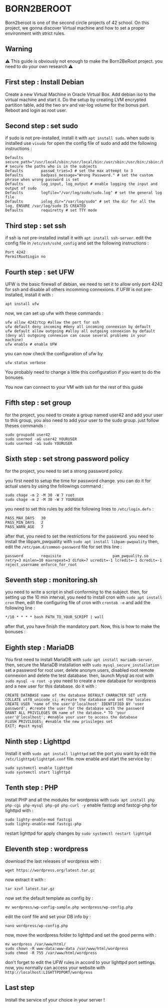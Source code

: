 # BORN2BEROOT
Born2beroot is one of the second circle projects of 42 school.
On this project, we gonna discover Virtual machine and how to set a proper environment with strict rules.

## Warning

⚠️ This guide is obviously not enough to make the Born2BeRoot project. you need to do your own research ⚠️

## First step : Install Debian

Create a new Virtual Machine in Oracle Virtual Box.
Add debian iso to the virtual machine and start it.
Do the setup by creating LVM encrypted partition table, add the two srv and var-log volume for the bonus part.
Reboot and login as root user.

## Second step : set sudo

if sudo is not pre-installed, install it with ```apt install sudo```.
when sudo is installed use ```visudo``` for open the config file of sudo and add the following instructions :
```
Defaults        secure_path="/usr/local/sbin:/usr/local/bin:/usr/sbin:/usr/bin:/sbin:/bin:/snap/bin" # secure the paths who is in the subjects
Defaults        passwd_tries=3 # set the max attempt to 3
Defaults        badpass_message="Wrong Password." # set the custom phrase when wrong password is set
Defaults        log_input, log_output # enable logging the input and output of sudo
Defaults        logfile="/var/log/sudo/sudo.log" # set the general log file
Defaults        iolog_dir="/var/log/sudo" # set the dir for all the log, ENSURE /var/log/sudo IS CREATED
Defaults        requiretty # set TTY mode
```

## Third step : set ssh

if ssh is not pre-installed install it with ```apt install ssh-server```.
edit the config file in ```/etc/ssh/sshd_config``` and set the following instructions :

```
Port 4242
PermitRootLogin no
```

## Fourth step : set UFW

UFW is the basic firewall of debian, we need to set it to allow only port 4242 for ssh and disable all others incomming connexions.
if UFW is not pre-installed, install it with :

```apt install ufw```

now, we can set up ufw with these commands :
```
ufw allow 4242/tcp #allow the port for ssh
ufw default deny incoming #deny all incoming connexion by default
ufw default allow outgoing #alloy all outgoing connexion by default (deny all outgoing connexion can cause several problems in your machine)
ufw enable # enable UFW
```

you can now check the configuration of ufw by
```
ufw status verbose
```

You probably need to change a little this configuration if you want to do the bonuses.

You now can connect to your VM with ssh for the rest of this guide

## Fifth step : set group

for the project, you need to create a group named user42 and add your user to this group, you also need to add your user to the sudo group.
just follow theses commands :

```
sudo groupadd user42
sudo usermod -aG user42 YOURUSER
sudo usermod -aG sudo YOURUSER
```

## Sixth step : set strong password policy

for the project, you need to set a strong password policy.

you first need to setup the time for password change. you can do it for actual users by using the followings command :

```
sudo chage -m 2 -M 30 -W 7 root 
sudo chage -m 2 -M 30 -W 7 YOURUSER
```
you need to set this rules by add the following lines to ```/etc/login.defs``` :
```
PASS_MAX_DAYS   30
PASS_MIN_DAYS   2
PASS_WARN_AGE   7
```

after that, you need to set the restrictions for the password.
you need to install the libpam_pwquality with ```sudo apt install libpam-pwquality```
then, edit the ```/etc/pam.d/common-password``` file for set this line :

```
password        requisite                       pam_pwquality.so retry=3 minlen=10 maxrepeat=3 difok=7 ucredit=-1 lcredit=-1 dcredit=-1 reject_username enforce_for_root
```


## Seventh step : monitoring.sh

you need to write a script in shell conforming to the subject.
then, for setting up the 10 min interval, you need to install cron with ```sudo apt install cron```
then, edit the configuring file of cron with ```crontab -e``` and add the following line :

```
*/10 * * * * bash PATH_TO_YOUR_SCRIPT | wall
```

after that, you have finish the mandatory part. Now, this is how to make the bonuses :

## Eighth step : MariaDB

You first need to install MariaDB with ```sudo apt install mariadb-server```.
then, secure the MariaDB installation with ```sudo mysql_secure_installation```
set a password for root user, delete anonym users, disabled root remote connexion and delete the test database.
then, launch Mysql as root with ```sudo mysql -u root -p```
you need to create a new database for wordpress and a new user for this database.
do it with :
```
CREATE DATABASE name of the database DEFAULT CHARACTER SET utf8 COLLATE utf8_unicode_ci; #create the database and set the locales
CREATE USER 'name of the user'@'localhost' IDENTIFIED BY 'user password'; #create the user for the database with the password
GRANT ALL PRIVILEGES ON name of the databse.* TO 'your user'@'localhost'; #enable your user to access the database
FLUSH PRIVILEGES; #enable the new privileges set
EXIT; #quit mysql
```

## Ninth step : Lighttpd

Install it with ```sudo apt install lighttpd```
set the port you want by edit the ```/etc/lighttpd/lighttpd.conf``` file.
now enable and start the service by :
```
sudo systemctl enable lighttpd
sudo systemctl start lighttpd
```
## Tenth step : PHP

install PHP and all the modules for wordpress with ```sudo apt install php php-cgi php-mysql php-gd php-curl -y```
enable fastcgi and fastcgi-php for lighttpd with : 
```
sudo lighty-enable-mod fastcgi
sudo lighty-enable-mod fastcgi-php
```
restart lighttpd for apply changes by ```sudo systemctl restart lighttpd```

## Eleventh step : wordpress

download the last releases of wordpress with :
```
wget https://wordpress.org/latest.tar.gz
```
now extract it with :
```
tar xzvf latest.tar.gz
```
now set the default template as config by :
```
mv wordpress/wp-config-sample.php wordpress/wp-config.php
```
edit the conf file and set your DB info by :
```
nano wordpress/wp-config.php
```
now, move the wordpress folder to lighttpd and set the good perms with :
```
mv wordpress /var/www/html/
sudo chown -R www-data:www-data /var/www/html/wordpress
sudo chmod -R 755 /var/www/html/wordpress
```
don't forget to edit the UFW rules in accord to your lighttpd port settings.
now, you normally can access your website with ```http://localhost:LIGHTTPDPORT/wordpress```

## Last step

Install the service of your choice in your server !
